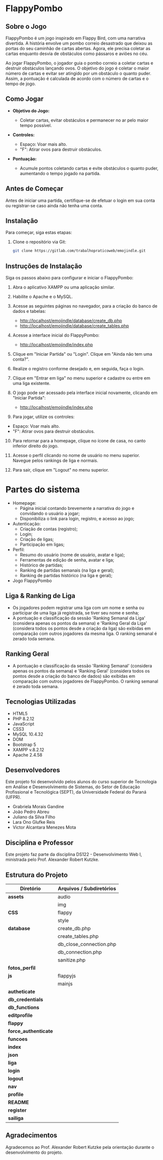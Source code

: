 # FlappyPombo

## Sobre o Jogo

FlappyPombo é um jogo inspirado em Flappy Bird, com uma narrativa divertida. A história envolve um pombo correio desastrado que deixou as portas do seu caminhão de cartas abertas. Agora, ele precisa coletar as cartas enquanto desvia de obstáculos como pássaros e aviões no céu.

Ao jogar FlappyPombo, o jogador guia o pombo correio a coletar cartas e destruir obstáculos lançando ovos. O objetivo do jogo é coletar o maior número de cartas e evitar ser atingido por um obstáculo o quanto puder. Assim, a pontuação é calculada de acordo com o número de cartas e o tempo de jogo.

## Como Jogar

- **Objetivo do Jogo:**

  - Coletar cartas, evitar obstáculos e permanecer no ar pelo maior tempo possível.

- **Controles:**

  - Espaço: Voar mais alto.
  - "F": Atirar ovos para destruir obstáculos.

- **Pontuação:**
  - Acumule pontos coletando cartas e evite obstáculos o quanto puder, aumentando o tempo jogado na partida.

## Antes de Começar

Antes de iniciar uma partida, certifique-se de efetuar o login em sua conta ou registrar-se caso ainda não tenha uma conta.

## Instalação

Para começar, siga estas etapas:

1. Clone o repositório via Git:
   ```bash
   git clone https://gitlab.com/trabalhopraticoweb/emojindle.git
   ```

## Instruções de Instalação

Siga os passos abaixo para configurar e iniciar o FlappyPombo:

1. Abra o aplicativo XAMPP ou uma aplicação similar.

2. Habilite o Apache e o MySQL.

3. Acesse as seguintes páginas no navegador, para a criação do banco de dados e tabelas:

   - [http://localhost/emojindle/database/create_db.php](http://localhost/emojindle/database/create_db.php)
   - [http://localhost/emojindle/database/create_tables.php](http://localhost/emojindle/database/create_tables.php)

4. Acesse a interface inicial do FlappyPombo:

   - [http://localhost/emojindle/index.php](http://localhost/emojindle/index.php)

5. Clique em "Iniciar Partida" ou "Login". Clique em "Ainda não tem uma conta?".

6. Realize o registro conforme desejado e, em seguida, faça o login.

7. Clique em "Entrar em liga" no menu superior e cadastre ou entre em uma liga existente.

8. O jogo pode ser acessado pela interface inicial novamente, clicando em "Iniciar Partida":

   - [http://localhost/emojindle/index.php](http://localhost/emojindle/index.php)

9. Para jogar, utilize os controles:

- Espaço: Voar mais alto.
- "F": Atirar ovos para destruir obstáculos.

10. Para retornar para a homepage, clique no ícone de casa, no canto inferior direito do jogo.

11. Acesse o perfil clicando no nome de usuário no menu superior. Navegue pelos rankings de liga e normais.

12. Para sair, clique em "Logout" no menu superior.

# Partes do sistema

- Homepage:
  - Página inicial contando brevemente a narrativa do jogo e convidando o usuário a jogar;
  - Disponibiliza o link para login, registro, e acesso ao jogo;
- Autenticação:
  - Criação de contas (registro);
  - Login;
  - Criação de ligas;
  - Participação em ligas;
- Perfil:
  - Resumo do usuário (nome de usuário, avatar e liga);
  - Ferramentas de edição de senha, avatar e liga;
  - Histórico de partidas;
  - Ranking de partidas semanais (na liga e geral);
  - Ranking de partidas histórico (na liga e geral);
- Jogo FlappyPombo

## Liga & Ranking de Liga

- Os jogadores podem registrar uma liga com um nome e senha ou participar de uma liga já registrada, se tiver seu nome e senha;
- A pontuação e classificação da sessão 'Ranking Semanal da Liga' (considera apenas os pontos da semana) e 'Ranking Geral da Liga' (considera todos os pontos desde a criação da liga) são exibidas em comparação com outros jogadores da mesma liga. O ranking semanal é zerado toda semana.

## Ranking Geral

- A pontuação e classificação da sessão 'Ranking Semanal' (considera apenas os pontos da semana) e 'Ranking Geral' (considera todos os pontos desde a criação do banco de dados) são exibidas em comparação com outros jogadores de FlappyPombo. O ranking semanal é zerado toda semana.

## Tecnologias Utilizadas

- HTML5
- PHP 8.2.12
- JavaScript
- CSS3
- MySQL 10.4.32
- DOM
- Bootstrap 5
- XAMPP v.8.2.12
- Apache 2.4.58

## Desenvolvedores

Este projeto foi desenvolvido pelos alunos do curso superior de Tecnologia em Análise e Desenvolvimento de Sistemas, do Setor de Educação Profissional e Tecnológica (SEPT), da Universidade Federal do Paraná (UFPR).

- Grabriela Morais Gandine
- João Pedro Abreu
- Juliano da Silva Filho
- Lara Ono Glufke Reis
- Victor Alcantara Menezes Mota

## Disciplina e Professor

Este projeto faz parte da disciplina DS122 - Desenvolvimento Web I, ministrada pelo Prof. Alexander Robert Kutzke.

## Estrutura do Projeto

| Diretório          | Arquivos / Subdiretórios               |
|---------------------|--------------------------------------|
| **assets**          |   audio                          |
|            |                   img                      |
| **CSS**             |  flappy |                                      |    
|           |  style                                                                                      |
| **database**        |    create_db.php                                   |  
|    |        create_tables.php                              |
| |         db_close_connection.php                             |
|  |      db_connection.php                          |
|  |          sanitize.php               |           
| **fotos_perfil**    |                                      |
| **js**              |         flappyjs                             |
|      |     mainjs|                                                                      |
| **autheticate**     |                                      |
| **db_credentials**  |                                      |
| **db_functions**    |                                      |
| **editprofile**     |                                      |
| **flappy**          |                                      |
| **force_authenticate** |                                  |
| **funcoes**         |                                      |
| **index**           |                                      |
| **json**            |                                      |
| **liga**            |                                      |
| **login**           |                                      |
| **logout**          |                                      |
| **nav**             |                                      |
| **profile**         |                                      |
| **README**          |                                      |
| **register**        |                                      |
| **sailiga**         |                                      |


## Agradecimentos

Agradecemos ao Prof. Alexander Robert Kutzke pela orientação durante o desenvolvimento do projeto.
